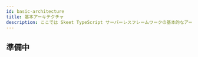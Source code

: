 ```yaml
---
id: basic-architecture
title: 基本アーキテクチャ
description: ここでは Skeet TypeScript サーバーレスフレームワークの基本的なアーキテクチャについて説明します。
---
```


## 準備中
